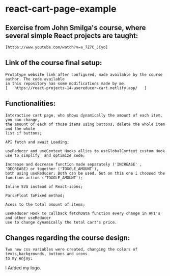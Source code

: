 # react-cart-page-example







## Exercise from John Smilga's course, where several simple React projects are taught:
    [https://www.youtube.com/watch?v=a_7Z7C_JCyo]



## Link of the course final setup:
    Prototype website link after configured, made available by the course author. The code available
    in this repository has some modifications made by me.
    [   https://react-projects-14-usereducer-cart.netlify.app/   ]

## Functionalities:
    Interactive cart page, who shows dynamically the amount of each item, you can change, 
    the amount of each of those items using buttons, delete the whole item and the whole 
    list if buttons;
    
    API fetch and await Loading;
    
    useReducer and useContext Hooks allies to useGlobalContext custom Hook use to simplify  and optimize code;

    Increase and decrease function made separately ('INCREASE' , 'DECREASE) or together ('TOGGLE_AMOUNT'), 
    both using useReducer; Both can be used, but on this one i choosed the function action ('TOGGLE_AMOUNT');

    Inline SVG instead of React-icons;

    ParseFloat toFixed method;

    Acess to the total amount of items;

    useReducer Hook to callback fetchData function every change in API's and other useReducer
    use to change dynamically the total cart's price.



## Changes regarding the course design:

    Two new css variables were created, changing the colors of texts,backgrounds, buttons and icons 
    to my enjoy;

   I Added my logo.

